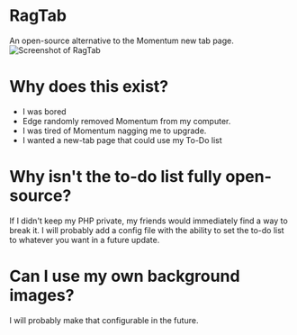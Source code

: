 # RagTab
An open-source alternative to the Momentum new tab page.
![Screenshot of RagTab](Screenshot.png)

# Why does this exist?
- I was bored
- Edge randomly removed Momentum from my computer.
- I was tired of Momentum nagging me to upgrade.
- I wanted a new-tab page that could use my To-Do list

# Why isn't the to-do list fully open-source?
If I didn't keep my PHP private, my friends would immediately find a way to break it. I will probably add a config file with the ability to set the to-do list to whatever you want in a future update.

# Can I use my own background images?
I will probably make that configurable in the future.
